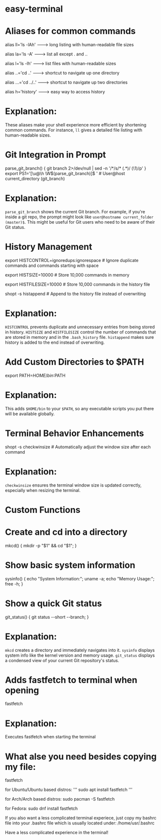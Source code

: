 #  easy-terminal      




#  Aliases for common commands
alias ll='ls -lAh'      --->       long listing with human-readable file sizes

alias la='ls -A'        --->       list all except . and ..

alias l='ls -lh'        --->       list files with human-readable sizes

alias ..='cd ..'        --->       shortcut to navigate up one directory

alias ...='cd ../..'    --->       shortcut to navigate up two directories

alias h='history'       --->       easy way to access history


# Explanation:
These aliases make your shell experience more efficient by shortening common commands.
For instance, `ll` gives a detailed file listing with human-readable sizes.




#  Git Integration in Prompt
parse_git_branch() {
    git branch 2>/dev/null | sed -n '/\*/s/\* \(.*\)/ (\1)/p'
}
export PS1='[\u@\h \W$(parse_git_branch)]\$ '  # User@host current_directory (git_branch)


# Explanation:
`parse_git_branch` shows the current Git branch. 
For example, if you're inside a git repo, the prompt might look like `user@hostname current_folder (master)$`.
This might be useful for Git users who need to be aware of their Git status.




#  History Management
export HISTCONTROL=ignoredups:ignorespace   # Ignore duplicate commands and commands starting with space

export HISTSIZE=10000                        # Store 10,000 commands in memory

export HISTFILESIZE=10000                    # Store 10,000 commands in the history file

shopt -s histappend                         # Append to the history file instead of overwriting


# Explanation:
`HISTCONTROL` prevents duplicate and unnecessary entries from being stored in history.
`HISTSIZE` and `HISTFILESIZE` control the number of commands that are stored in memory and in the `.bash_history` file.
`histappend` makes sure history is added to the end instead of overwriting.





#  Add Custom Directories to $PATH
export PATH=$HOME/bin:$PATH

# Explanation:
This adds `$HOME/bin` to your `$PATH`, so any executable scripts you put there will be available globally.





#  Terminal Behavior Enhancements
shopt -s checkwinsize   # Automatically adjust the window size after each command

# Explanation:
`checkwinsize` ensures the terminal window size is updated correctly, especially when resizing the terminal.




#  Custom Functions


# Create and cd into a directory
mkcd() { mkdir -p "$1" && cd "$1"; }

# Show basic system information
sysinfo() { echo "System Information:"; uname -a; echo "Memory Usage:"; free -h; }

# Show a quick Git status
git_status() { git status --short --branch; }

# Explanation:
`mkcd` creates a directory and immediately navigates into it.
`sysinfo` displays system info like the kernel version and memory usage.
`git_status` displays a condensed view of your current Git repository's status.



#  Adds fastfetch to terminal when opening

fastfetch

# Explanation:
Executes fastfetch when starting the terminal 


# What alse you need besides copying my file:
fastfetch

for Ubuntu/Ubuntu based distros:
''' sudo apt install fastfetch '''

for Arch/Arch based distros:
sudo pacman -S fastfetch

for Fedora:
sudo dnf install fastfetch

If you also want a less complicated terminal experiece, just copy my bashrc file into your .bashrc file which is usually located under:
/home/usr/.bashrc

Have a less complicated experience in the terminal!
